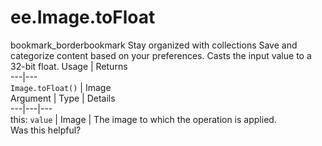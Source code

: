  
#  ee.Image.toFloat
bookmark_borderbookmark Stay organized with collections  Save and categorize content based on your preferences.
Casts the input value to a 32-bit float.
Usage | Returns  
---|---  
`Image.toFloat()` | Image  
Argument | Type | Details  
---|---|---  
this: `value` | Image | The image to which the operation is applied.  
Was this helpful?
